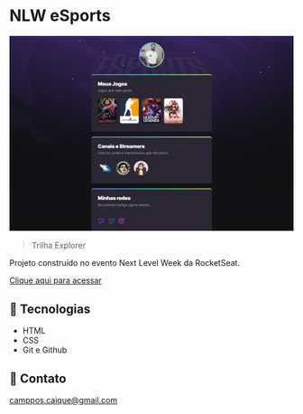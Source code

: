 # NLW eSports

![preview](./.github/preview.png)

>Trilha Explorer

Projeto construído no evento Next Level Week da RocketSeat.

[Clique aqui para acessar](https://camposcaique.github.io/nlw-esports-explorer)

## 🔨 Tecnologias

- HTML
- CSS
- Git e Github

## 💓 Contato

camppos.caique@gmail.com